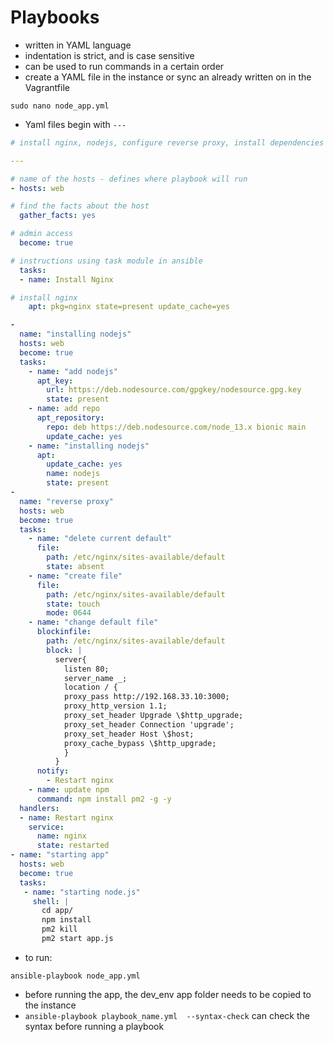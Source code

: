 # Playbooks
- written in YAML language
- indentation is strict, and is case sensitive
- can be used to run commands in a certain order
- create a YAML file in the instance or sync an already written on in the Vagrantfile
```linux
sudo nano node_app.yml
```
- Yaml files begin with `---`
```YAML
# install nginx, nodejs, configure reverse proxy, install dependencies

---

# name of the hosts - defines where playbook will run
- hosts: web

# find the facts about the host
  gather_facts: yes

# admin access
  become: true

# instructions using task module in ansible
  tasks:
  - name: Install Nginx

# install nginx
    apt: pkg=nginx state=present update_cache=yes

-
  name: "installing nodejs"
  hosts: web
  become: true
  tasks:
    - name: "add nodejs"
      apt_key:
        url: https://deb.nodesource.com/gpgkey/nodesource.gpg.key
        state: present
    - name: add repo
      apt_repository:
        repo: deb https://deb.nodesource.com/node_13.x bionic main
        update_cache: yes
    - name: "installing nodejs"
      apt:
        update_cache: yes
        name: nodejs
        state: present
-
  name: "reverse proxy"
  hosts: web
  become: true
  tasks:
    - name: "delete current default"
      file:
        path: /etc/nginx/sites-available/default
        state: absent
    - name: "create file"
      file:
        path: /etc/nginx/sites-available/default
        state: touch
        mode: 0644
    - name: "change default file"
      blockinfile:
        path: /etc/nginx/sites-available/default
        block: |
          server{
            listen 80;
            server_name _;
            location / {
            proxy_pass http://192.168.33.10:3000;
            proxy_http_version 1.1;
            proxy_set_header Upgrade \$http_upgrade;
            proxy_set_header Connection 'upgrade';
            proxy_set_header Host \$host;
            proxy_cache_bypass \$http_upgrade;
            }
          }
      notify:
        - Restart nginx
    - name: update npm
      command: npm install pm2 -g -y
  handlers:
  - name: Restart nginx
    service:
      name: nginx
      state: restarted
- name: "starting app"
  hosts: web
  become: true
  tasks:
   - name: "starting node.js"
     shell: |
       cd app/
       npm install
       pm2 kill
       pm2 start app.js
```
- to run:
```linux
ansible-playbook node_app.yml
```
- before running the app, the dev_env app folder needs to be copied to the instance
- `ansible-playbook playbook_name.yml  --syntax-check` can check the syntax before running a playbook